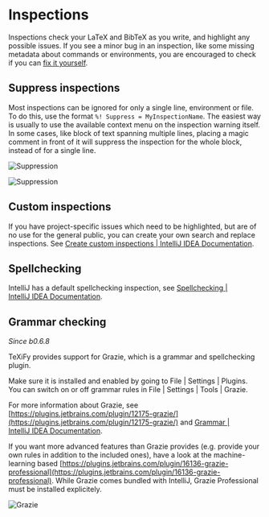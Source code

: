 # Inspections

Inspections check your LaTeX and BibTeX as you write, and highlight any possible issues.
If you see a minor bug in an inspection, like some missing metadata about commands or environments, you are encouraged to check if you can [fix it yourself](Contributing-to-the-source-code.md#adding-an-inspection).


## Suppress inspections

Most inspections can be ignored for only a single line, environment or file.
To do this, use the format `%! Suppress = MyInspectionName`.
The easiest way is usually to use the available context menu on the inspection warning itself.
In some cases, like block of text spanning multiple lines, placing a magic comment in front of it will suppress the inspection for the whole block, instead of for a single line.

![Suppression](suppression-menu.png)

![Suppression](suppression.png)

## Custom inspections

If you have project-specific issues which need to be highlighted, but are of no use for the general public, you can create your own search and replace inspections.
See [Create custom inspections | IntelliJ IDEA Documentation](https://www.jetbrains.com/help/idea/creating-custom-inspections.html).

## Spellchecking

IntelliJ has a default spellchecking inspection, see [Spellchecking | IntelliJ IDEA Documentation](https://www.jetbrains.com/help/idea/spellchecking.html#configure-the-typo-inspection).

## Grammar checking

_Since b0.6.8_

TeXiFy provides support for Grazie, which is a grammar and spellchecking plugin.

Make sure it is installed and enabled by going to <ui-path>File | Settings | Plugins</ui-path>.
You can switch on or off grammar rules in <ui-path>File | Settings | Tools | Grazie</ui-path>.

For more information about Grazie, see [https://plugins.jetbrains.com/plugin/12175-grazie/](https://plugins.jetbrains.com/plugin/12175-grazie/) and [Grammar | IntelliJ IDEA Documentation](https://www.jetbrains.com/help/idea/grammar.html).

If you want more advanced features than Grazie provides (e.g. provide your own rules in addition to the included ones), have a look at the machine-learning based [https://plugins.jetbrains.com/plugin/16136-grazie-professional](https://plugins.jetbrains.com/plugin/16136-grazie-professional). While Grazie comes bundled with IntelliJ, Grazie Professional must be installed explicitely.

![Grazie](https://raw.githubusercontent.com/wiki/Hannah-Sten/TeXiFy-IDEA/Writing/grazie.png)
